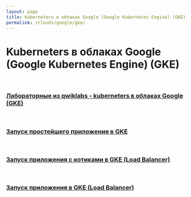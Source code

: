 ```yaml
---
layout: page
title: Kuberneters в облаках Google (Google Kubernetes Engine) (GKE)
permalink: /clouds/google/gke/
---
```


# Kuberneters в облаках Google (Google Kubernetes Engine) (GKE)

<br/>

### [Лабораторные из qwiklabs - kuberneters в облаках Google (GKE)](/clouds/google/gke/qwiklabs/)

<br/>

### [Запуск простейшего приложения в GKE](/clouds/google/gke/gke-simple-app/)

<br/>

### [Запуск приложения с котиками в GKE (Load Balancer)](/clouds/google/gke/google/cats-app/)

<br/>

### [Запуск приложения в GKE (Load Balancer)](/clouds/google/gke/google/golang-app/)



